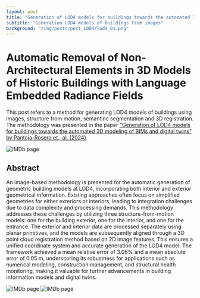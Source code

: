 ```yaml
---
layout: post
title: "Generation of LOD4 models for buildings towards the automated 3D modeling of BIMs and digital twins"
subtitle: "Generation LOD4 models of buildings from images"
background: "/img/posts/post_LOD4/lod4_01.png"
---
```


# Automatic Removal of Non-Architectural Elements in 3D Models of Historic Buildings with Language Embedded Radiance Fields

This post refers to a method for generating LOD4 models of buildings using images, structure from motion, semantinc segmentation and 3D registration. The methodology was presented in the paper ["Generation of LOD4 models for buildings towards the automated 3D modeling of BIMs and digital twins" by Pantoja-Rosero et., al. (2024)](https://doi.org/10.1016/j.autcon.2024.105822). 

![IMDb page](/img/posts/post_LOD4/lod4_02.png)

## Abstract

An image-based methodology is presented for the automatic generation of geometric building models at LOD4, incorporating both interior and exterior geometrical information. Existing approaches often focus on simplified geometries for either exteriors or interiors, leading to integration challenges due to data complexity and processing demands. This methodology addresses these challenges by utilizing three structure-from-motion models: one for the building exterior, one for the interior, and one for the entrance. The exterior and interior data are processed separately using planar primitives, and the models are subsequently aligned through a 3D point cloud registration method based on 2D image features. This ensures a unified coordinate system and accurate generation of the LOD4 model. The framework achieved a mean relative error of 3.06% and a mean absolute error of 0.05 m, underscoring its robustness for applications such as numerical modeling, construction management, and structural health monitoring, making it valuable for further advancements in building information models and digital twins. 

![IMDb page](/img/posts/post_LOD4/lod4_03.png)
![IMDb page](/img/posts/post_LOD4/lod4_04.png)